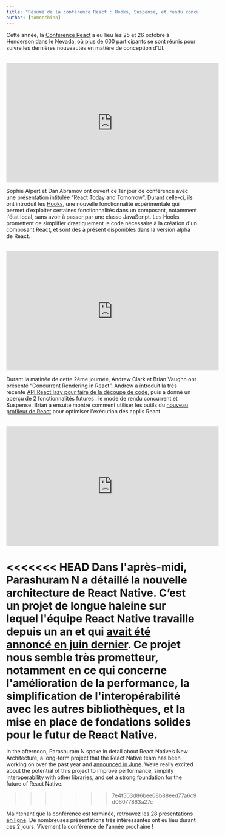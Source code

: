 ```yaml
---
title: "Résumé de la conférence React : Hooks, Suspense, et rendu concurrent"
author: [tomocchino]
---
```



Cette année, la [Conférence React](https://conf.reactjs.org/) a eu lieu les 25 et 26 octobre à Henderson dans le Nevada, où plus de 600 participants se sont réunis pour suivre les dernières nouveautés en matière de conception d’UI.

<br>

<iframe width="560" height="315" src="https://www.youtube.com/embed/V-QO-KO90iQ" frameborder="0" allow="accelerometer; autoplay; encrypted-media; gyroscope; picture-in-picture" allowfullscreen></iframe>

Sophie Alpert et Dan Abramov ont ouvert ce 1er jour de conférence avec une présentation intitulée “React Today and Tomorrow”. Durant celle-ci, ils ont introduit les [Hooks](/docs/hooks-intro.html), une nouvelle fonctionnalité expérimentale qui permet d’exploiter certaines fonctionnalités dans un composant, notamment l'état local, sans avoir à passer par une classe JavaScript. Les Hooks promettent de simplifier drastiquement le code nécessaire à la création d'un composant React, et sont dès à présent disponibles dans la version alpha de React.

<br>

<iframe width="560" height="315" src="https://www.youtube.com/embed/ByBPyMBTzM0" frameborder="0" allow="accelerometer; autoplay; encrypted-media; gyroscope; picture-in-picture" allowfullscreen></iframe>

Durant la matinée de cette 2ème journée, Andrew Clark et Brian Vaughn ont présenté “Concurrent Rendering in React”. Andrew a introduit la très récente [API React.lazy pour faire de la découpe de code](/blog/2018/10/23/react-v-16-6.html), puis a donné un aperçu de 2 fonctionnalités futures : le mode de rendu concurrent et Suspense. Brian a ensuite montré comment utiliser les outils du [nouveau profileur de React](/blog/2018/09/10/introducing-the-react-profiler.html) pour optimiser l'exécution des applis React.

<br>

<iframe width="560" height="315" src="https://www.youtube.com/embed/UcqRXTriUVI" frameborder="0" allow="accelerometer; autoplay; encrypted-media; gyroscope; picture-in-picture" allowfullscreen></iframe>

<<<<<<< HEAD
Dans l'après-midi, Parashuram N a détaillé la nouvelle architecture de React Native. C’est un projet de longue haleine sur lequel l'équipe React Native travaille depuis un an et qui [avait été annoncé en juin dernier](https://facebook.github.io/react-native/blog/2018/06/14/state-of-react-native-2018). Ce projet nous semble très prometteur, notamment en ce qui concerne l'amélioration de la performance, la simplification de l'interopérabilité avec les autres bibliothèques, et la mise en place de fondations solides pour le futur de React Native.
=======
In the afternoon, Parashuram N spoke in detail about React Native’s New Architecture, a long-term project that the React Native team has been working on over the past year and [announced in June](https://reactnative.dev/blog/2018/06/14/state-of-react-native-2018). We’re really excited about the potential of this project to improve performance, simplify interoperability with other libraries, and set a strong foundation for the future of React Native.
>>>>>>> 7e4f503d86bee08b88eed77a6c9d06077863a27c

Maintenant que la conférence est terminée, retrouvez les 28 présentations [en ligne](https://www.youtube.com/playlist?list=PLPxbbTqCLbGE5AihOSExAa4wUM-P42EIJ). De nombreuses présentations très intéressantes ont eu lieu durant ces 2 jours. Vivement la conférence de l'année prochaine !
